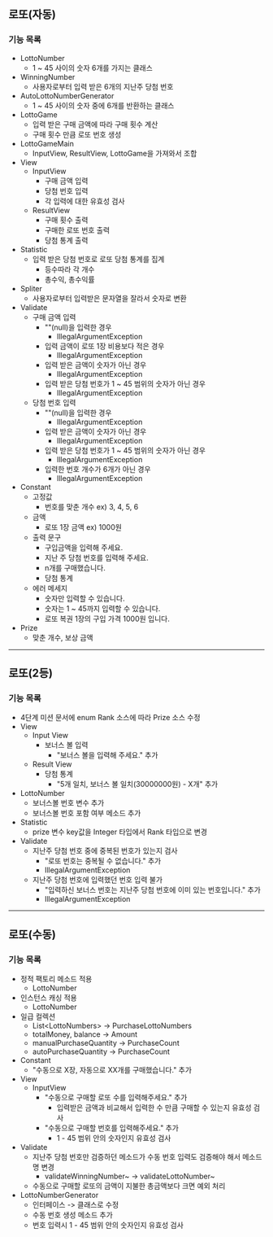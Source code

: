## 로또(자동)
### 기능 목록
* LottoNumber
  * 1 ~ 45 사이의 숫자 6개를 가지는 클래스
* WinningNumber
  * 사용자로부터 입력 받은 6개의 지난주 당첨 번호
* AutoLottoNumberGenerator
  * 1 ~ 45 사이의 숫자 중에 6개를 반환하는 클래스
* LottoGame
  * 입력 받은 구매 금액에 따라 구매 횟수 계산
  * 구매 횟수 만큼 로또 번호 생성
* LottoGameMain
  * InputView, ResultView, LottoGame을 가져와서 조합
* View
  * InputView
    * 구매 금액 입력
    * 당첨 번호 입력
    * 각 입력에 대한 유효성 검사
  * ResultView
    * 구매 횟수 출력
    * 구매한 로또 번호 출력
    * 당첨 통계 출력
* Statistic
  * 입력 받은 당첨 번호로 로또 당첨 통계를 집계
    * 등수따라 각 개수
    * 총수익, 총수익률
* Spliter
  * 사용자로부터 입력받은 문자열을 잘라서 숫자로 변환
* Validate
  * 구매 금액 입력
    * ""(null)을 입력한 경우
      * IllegalArgumentException
    * 입력 금액이 로또 1장 비용보다 적은 경우
      * IllegalArgumentException
    * 입력 받은 금액이 숫자가 아닌 경우
      * IllegalArgumentException
    * 입력 받은 당첨 번호가 1 ~ 45 범위의 숫자가 아닌 경우
      * IllegalArgumentException
  * 당첨 번호 입력
    * ""(null)을 입력한 경우
      * IllegalArgumentException
    * 입력 받은 금액이 숫자가 아닌 경우
      * IllegalArgumentException
    * 입력 받은 당첨 번호가 1 ~ 45 범위의 숫자가 아닌 경우
      * IllegalArgumentException
    * 입력한 번호 개수가 6개가 아닌 경우
      * IllegalArgumentException
* Constant
  * 고정값
    * 번호를 맞춘 개수 ex) 3, 4, 5, 6
  * 금액
    * 로또 1장 금액 ex) 1000원
  * 출력 문구
    * 구입금액을 입력해 주세요.
    * 지난 주 당첨 번호를 입력해 주세요.
    * n개를 구매했습니다.
    * 당첨 통계
  * 에러 메세지
    * 숫자만 입력할 수 있습니다.
    * 숫자는 1 ~ 45까지 입력할 수 있습니다.
    * 로또 복권 1장의 구입 가격 1000원 입니다.
* Prize
  * 맞춘 개수, 보상 금액

* * *
## 로또(2등)
### 기능 목록
* 4단계 미션 문서에 enum Rank 소스에 따라 Prize 소스 수정
* View
  * Input View
    * 보너스 볼 입력
      * "보너스 볼을 입력해 주세요." 추가
  * Result View
    * 당첨 통계
      * "5개 일치, 보너스 볼 일치(30000000원) - X개" 추가
* LottoNumber
  * 보너스볼 번호 변수 추가
  * 보너스볼 번호 포함 여부 메소드 추가
* Statistic
  * prize 변수 key값을 Integer 타입에서 Rank 타입으로 변경
* Validate
  * 지난주 당첨 번호 중에 중복된 번호가 있는지 검사
    * "로또 번호는 중복될 수 없습니다." 추가
    * IllegalArgumentException
  * 지난주 당첨 번호에 입력했던 번호 입력 불가
    * "입력하신 보너스 번호는 지난주 당첨 번호에 이미 있는 번호입니다." 추가 
    * IllegalArgumentException

* * *
## 로또(수동)
### 기능 목록
* 정적 팩토리 메소드 적용
  * LottoNumber
* 인스턴스 캐싱 적용
  * LottoNumber
* 일급 컬렉션
  * List\<LottoNumbers\> -> PurchaseLottoNumbers
  * totalMoney, balance -> Amount
  * manualPurchaseQuantity -> PurchaseCount
  * autoPurchaseQuantity -> PurchaseCount
* Constant
  * "수동으로 X장, 자동으로 XX개를 구매했습니다." 추가
* View
  * InputView
    * "수동으로 구매할 로또 수를 입력해주세요." 추가
      * 입력받은 금액과 비교해서 입력한 수 만큼 구매할 수 있는지 유효성 검사 
    * "수동으로 구매할 번호를 입력해주세요." 추가
      * 1 - 45 범위 안의 숫자인지 유효성 검사
* Validate
  * 지난주 당첨 번호만 검증하던 메소드가 수동 번호 입력도 검증해야 해서 메소드 명 변경
    * validateWinningNumber~ -> validateLottoNumber~
  * 수동으로 구매할 로또의 금액이 지불한 총금액보다 크면 예외 처리
* LottoNumberGenerator
  * 인터페이스 -> 클래스로 수정
  * 수동 번호 생성 메소드 추가
  * 번호 입력시 1 - 45 범위 안의 숫자인지 유효성 검사